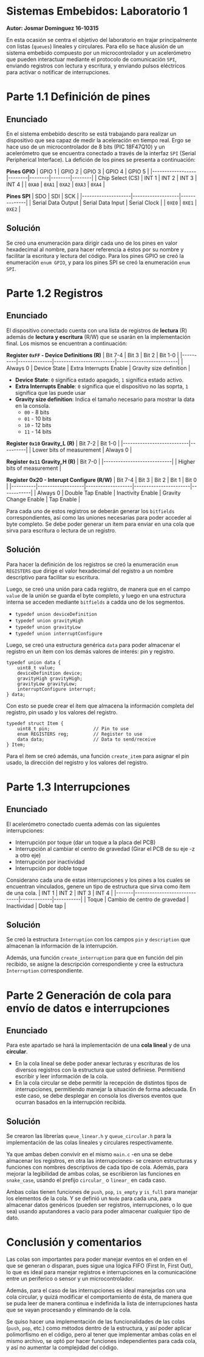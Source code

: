 # Sistemas Embebidos: Laboratorio 1
**Autor: Josmar Dominguez 16-10315**

En esta ocasión se centra el objetivo del laboratorio en trajar principalmente con listas (`queues`) lineales y circulares. Para ello se hace alusión de un sistema embebido compuesto por un microcontrolador y un acelerómetro que pueden interactuar mediante el protocolo de comunicación `SPI`, enviando registros con lectura y escritura, y enviando pulsos eléctricos para activar o notificar de interrupciones.


# Parte 1.1 Definición de pines

## Enunciado

En el sistema embebido descrito se está trabajando para realizar un dispositivo que sea capaz de medir la aceleración en tiempo real. Ergo se hace uso de un microcontrolador de 8 bits (PIC 18F47Q10) y un acelerómetro que se encuentra conectado a través de la interfaz `SPI` (Serial Peripherical Interface). La defición de los pines se presenta a continuación:

**Pines GPIO**
| GPIO 1           | GPIO 2 | GPIO 3 | GPIO 4 | GPIO 5 |
|------------------|--------|--------|--------|--------|
| Chip Select (CS) | INT 1  | INT 2  | INT 3  | INT 4  |
| `0XA0`           | `0XA1` | `0XA2` | `0XA3` | `0XA4` |

**Pines SPI**
| SDO                | SDI               | SCK          |
|--------------------|-------------------|--------------|
| Serial Data Output | Serial Data Input | Serial Clock |
| `0XE0`             | `0XE1`            | `0XE2`       |

## Solución
Se creó una enumeración para dirigir cada uno de los pines en valor hexadecimal al nombre, para hacer referencia a éstos por su nombre y facilitar la escritura y lectura del código.
Para los pines GPIO se creó la enumeración `enum GPIO`, y para los pines SPI se creó la enumeración `enum SPI`.

# Parte 1.2 Registros

## Enunciado
El dispositivo conectado cuenta con una lista de registros de **lectura** (R) además de **lectura y escritura** (R/W) que se usarán en la implementación final. Los mismos se encuentran a continuación:

**Register `0xFF` - Device Definitions (R)**
| Bit 7-4  | Bit 3        | Bit 2                   | Bit 1-0                 |
|----------|--------------|-------------------------|-------------------------|
| Always 0 | Device State | Extra Interrupts Enable | Gravity size definition |
* **Device State**: `0` significa estado apagado, `1` significa estado activo.	
* **Extra Interrupts Enable**: `0` significa que el dispositivo no las soprta, `1` significa que las puede usar
* **Gravity size definition**: Indica el tamaño necesario para mostrar la data en la consola.
    * `00` - 8 bits
    * `01` - 10 bits
    * `10` - 12 bits
    * `11` - 14 bits

**Register `0x10` Gravity_L (R)**
| Bit 7-2                   | Bit 1-0  |
|---------------------------|----------|
| Lower bits of measurement | Always 0 |

**Register `0x11` Gravity_H (R)**
| Bit 7-0                    |
|----------------------------|
| Higher bits of measurement |

**Register 0x20 - Interupt Configure (R/W)**
| Bit 7-4  | Bit 3             | Bit 2             | Bit 1                 | Bit 0      |
|----------|-------------------|-------------------|-----------------------|------------|
| Always 0 | Double Tap Enable | Inactivity Enable | Gravity Change Enable | Tap Enable |

Para cada uno de estos registros se deberán generar los `bitfields` correspondientes, así como las uniones necesarias para poder acceder al byte completo. Se debe poder generar un ítem para enviar en una cola que sirva para escritura o lectura de un registro.

## Solución
Para hacer la definición de los registros se creó la enumeración `enum REGISTERS` que dirige el valor hexadecimal del registro a un nombre descriptivo para facilitar su escritura.

Luego, se creó una unión para cada registro, de manera que en el campo `value` de la unión se guarda el byte completo, y luego en una estructura interna se acceden mediante `bitfields` a cadda uno de los segmentos.
* `typedef union deviceDefinition`
* `typedef union gravityHigh`
* `typedef union gravityLow`
* `typedef union interruptConfigure`

Luego, se creó una estructura genérica `data` para poder almacenar el registro en un ítem con los demás valores de interés: pin y registro.
```
typedef union data {
    uint8_t value;
    deviceDefinition device;
    gravityHigh gravityHigh;
    gravityLow gravityLow;
    interruptConfigure interrupt;
} data;
```

Con esto se puede crear el ítem que almacena la información completa del registro, pin usado y los valores del registro.
```
typedef struct Item {
    uint8_t pin;                // Pin to use
    enum REGISTERS reg;         // Register to use
    data data;                  // Data to send/receive
} Item;
```

Para el ítem se creó además, una función `create_item` para asignar el pin usado, la dirección del registro y los valores del registro.

# Parte 1.3 Interrupciones

## Enunciado
El acelerómetro conectado cuenta además con las siguientes interrupciones:
* Interrupción por toque (dar un toque a la placa del PCB)
* Interrupción al cambiar el centro de gravedad (Girar el PCB de su eje -z a otro eje)
* Interrupción por inactividad
* Interrupción por doble toque

Considerano cada una de estas interrupciones y los pines a los cuales se encuentran vinculados, genere un tipo de estructura que sirva como ítem de una cola.
| INT 1 | INT 2                        | INT 3       | INT 4     |
|-------|------------------------------|-------------|-----------|
| Toque | Cambio de centro de gravedad | Inactividad | Doble tap |

## Solución
Se creó la estructura `Interruption` con los campos `pin` y `description` que almacenan la información de la interrupción.

Además, una función `create_interruption` para que en función del pin recibido, se asigne la descripción correspondiente y cree la estructura `Interruption` correspondiente.

# Parte 2 Generación de cola para envío de datos e interrupciones

## Enunciado
Para este apartado se hará la implementación de una **cola lineal** y de una **circular**. 
* En la cola lineal se debe poder anexar lecturas y escrituras de los diversos registros con la estructura que usted definiese. Permitiend escribir y leer información de la cola.
* En la cola circular se debe permitir la recepción de distintos tipos de interrupciones, permitiendo manejar la situación de forma adecuada. En este caso, se debe desplegar en consola los diversos eventos que ocurran basados en la interrupción recibida.

## Solución
Se crearon las librerías `queue_linear.h` y `queue_circular.h` para la implementación de las colas lineales y circulares respectivamente.

Ya que ambas deben convivir en el mismo `main.c` -en una se debe almacenar los registros, en otra las interrupciones- se crearon estructuras y funciones con nombres descriptivos de cada tipo de cola. Además, para mejorar la legibilidad de ambas colas, se escribieron las funciones en `snake_case`, usando el prefijo `circular_` o `linear_` en cada caso.

Ambas colas tienen funciones de `push`, `pop`, `is_empty` y `is_full` para manejar los elementos de la cola. Y se definió un `Node` para cada una, para almacenar datos genéricos (pueden ser registros, interrupciones, o lo que sea) usando aputandores a vacío para poder almacenar cualquier tipo de dato.

# Conclusión y comentarios
Las colas son importantes para poder manejar eventos en el orden en el que se generan o disparan, pues sigue una lógica FIFO (First In, First Out), lo que es ideal para manejar registros e interrupciones en la comunicacióne entre un períferico o sensor y un microcontrolador.

Además, para el caso de las interrupciones es ideal manejarlas con una cola circular, y quizá modificar el comportamiento de ésta, de manera que se puda leer de manera continua e indefinida la lista de interrupciones hasta que se vayan procesando y eliminando de la cola.

Se quiso hacer una implementación de las funcionalidades de las colas (`push`, `pop`, etc.) como métodos dentro de la estructura, y así poder aplicar polimorfismo en el código, pero al tener que implementar ambas colas en el mismo archivo, se optó por hacer funciones independientes para cada cola, y así no aumentar la complejidad del código.